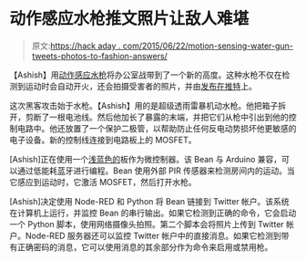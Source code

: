 # 动作感应水枪推文照片让敌人难堪

> 原文:[https://hack aday . com/2015/06/22/motion-sensing-water-gun-tweets-photos-to-fashion-answers/](https://hackaday.com/2015/06/22/motion-sensing-water-gun-tweets-photos-to-embarrass-enemies/)

【Ashish】用[动作感应水枪](http://www.instructables.com/id/Water-squirting-twitter-enabled-intruder-alarm/?ALLSTEPS)将办公室战带到了一个新的高度。这种水枪不仅在检测到运动时会自动开火，还会拍摄受害者的照片，并由[发布在推特](https://twitter.com/lightbluebean)上。

这次黑客攻击始于水枪。【Ashish】用的是超级透雨雷暴机动水枪。他把箱子拆开，剪断了一根电池线。然后他加长了暴露的末端，并把它们从枪中引出到他的控制电路中。他还放置了一个保护二极管，以帮助防止任何反电动势损坏他更敏感的电子设备。新的控制线连接到电路板上的 MOSFET。

[Ashish]正在使用一个[浅蓝色的](http://store.hackaday.com/products/lightblue-bean)板作为微控制器。该 Bean 与 Arduino 兼容，可以通过低能耗蓝牙进行编程。Bean 使用外部 PIR 传感器来检测房间内的运动。当它感应到运动时，它激活 MOSFET，然后打开水枪。

[Ashish]决定使用 Node-RED 和 Python 将 Bean 链接到 Twitter 帐户。该系统在计算机上运行，并监控 Bean 的串行输出。如果它检测到正确的命令，它会启动一个 Python 脚本，使用网络摄像头拍照。第二个脚本会将照片上传到 Twitter 帐户。Node-RED 服务器还可以监控 Twitter 帐户中的直接消息。如果它检测到带有正确密码的消息，它可以使用消息的其余部分作为命令来启用或禁用枪。